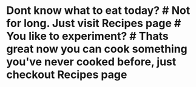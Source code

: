# Dont know what to eat today? # Not for long. Just visit Recipes page # You like to experiment? # Thats great now you can cook something you've never cooked before, just checkout Recipes page
